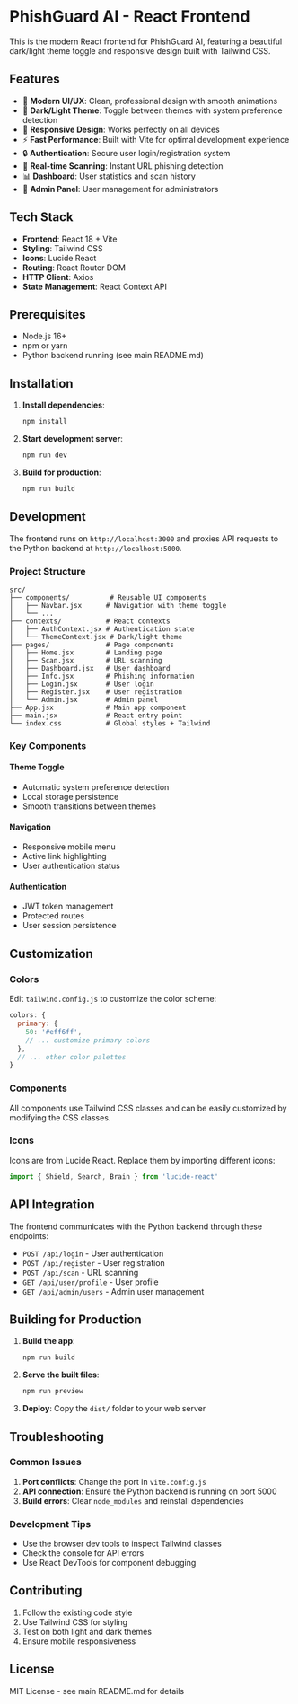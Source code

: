 # PhishGuard AI - React Frontend

This is the modern React frontend for PhishGuard AI, featuring a beautiful dark/light theme toggle and responsive design built with Tailwind CSS.

## Features

- 🎨 **Modern UI/UX**: Clean, professional design with smooth animations
- 🌙 **Dark/Light Theme**: Toggle between themes with system preference detection
- 📱 **Responsive Design**: Works perfectly on all devices
- ⚡ **Fast Performance**: Built with Vite for optimal development experience
- 🔒 **Authentication**: Secure user login/registration system
- 🎯 **Real-time Scanning**: Instant URL phishing detection
- 📊 **Dashboard**: User statistics and scan history
- 👑 **Admin Panel**: User management for administrators

## Tech Stack

- **Frontend**: React 18 + Vite
- **Styling**: Tailwind CSS
- **Icons**: Lucide React
- **Routing**: React Router DOM
- **HTTP Client**: Axios
- **State Management**: React Context API

## Prerequisites

- Node.js 16+ 
- npm or yarn
- Python backend running (see main README.md)

## Installation

1. **Install dependencies**:
   ```bash
   npm install
   ```

2. **Start development server**:
   ```bash
   npm run dev
   ```

3. **Build for production**:
   ```bash
   npm run build
   ```

## Development

The frontend runs on `http://localhost:3000` and proxies API requests to the Python backend at `http://localhost:5000`.

### Project Structure

```
src/
├── components/          # Reusable UI components
│   ├── Navbar.jsx      # Navigation with theme toggle
│   └── ...
├── contexts/           # React contexts
│   ├── AuthContext.jsx # Authentication state
│   └── ThemeContext.jsx # Dark/light theme
├── pages/              # Page components
│   ├── Home.jsx        # Landing page
│   ├── Scan.jsx        # URL scanning
│   ├── Dashboard.jsx   # User dashboard
│   ├── Info.jsx        # Phishing information
│   ├── Login.jsx       # User login
│   ├── Register.jsx    # User registration
│   └── Admin.jsx       # Admin panel
├── App.jsx             # Main app component
├── main.jsx            # React entry point
└── index.css           # Global styles + Tailwind
```

### Key Components

#### Theme Toggle
- Automatic system preference detection
- Local storage persistence
- Smooth transitions between themes

#### Navigation
- Responsive mobile menu
- Active link highlighting
- User authentication status

#### Authentication
- JWT token management
- Protected routes
- User session persistence

## Customization

### Colors
Edit `tailwind.config.js` to customize the color scheme:

```javascript
colors: {
  primary: {
    50: '#eff6ff',
    // ... customize primary colors
  },
  // ... other color palettes
}
```

### Components
All components use Tailwind CSS classes and can be easily customized by modifying the CSS classes.

### Icons
Icons are from Lucide React. Replace them by importing different icons:

```javascript
import { Shield, Search, Brain } from 'lucide-react'
```

## API Integration

The frontend communicates with the Python backend through these endpoints:

- `POST /api/login` - User authentication
- `POST /api/register` - User registration  
- `POST /api/scan` - URL scanning
- `GET /api/user/profile` - User profile
- `GET /api/admin/users` - Admin user management

## Building for Production

1. **Build the app**:
   ```bash
   npm run build
   ```

2. **Serve the built files**:
   ```bash
   npm run preview
   ```

3. **Deploy**: Copy the `dist/` folder to your web server

## Troubleshooting

### Common Issues

1. **Port conflicts**: Change the port in `vite.config.js`
2. **API connection**: Ensure the Python backend is running on port 5000
3. **Build errors**: Clear `node_modules` and reinstall dependencies

### Development Tips

- Use the browser dev tools to inspect Tailwind classes
- Check the console for API errors
- Use React DevTools for component debugging

## Contributing

1. Follow the existing code style
2. Use Tailwind CSS for styling
3. Test on both light and dark themes
4. Ensure mobile responsiveness

## License

MIT License - see main README.md for details
